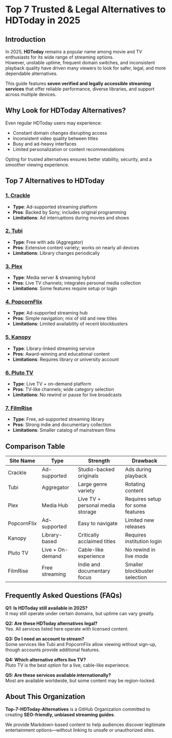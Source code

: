 # Top 7 Trusted & Legal Alternatives to HDToday in 2025

## Introduction

In 2025, **HDToday** remains a popular name among movie and TV enthusiasts for its wide range of streaming options.  
However, unstable uptime, frequent domain switches, and inconsistent playback quality have driven many viewers to look for safer, legal, and more dependable alternatives.

This guide features **seven verified and legally accessible streaming services** that offer reliable performance, diverse libraries, and support across multiple devices.

## Why Look for HDToday Alternatives?

Even regular HDToday users may experience:

- Constant domain changes disrupting access  
- Inconsistent video quality between titles  
- Busy and ad-heavy interfaces  
- Limited personalization or content recommendations  

Opting for trusted alternatives ensures better stability, security, and a smoother viewing experience.

## Top 7 Alternatives to HDToday

### **[1. Crackle](https://himoviesx.my/home)**
- **Type**: Ad-supported streaming platform  
- **Pros**: Backed by Sony; includes original programming  
- **Limitations**: Ad interruptions during movies and shows  

### **[2. Tubi](https://himoviesx.my/home)**
- **Type**: Free with ads (Aggregator)  
- **Pros**: Extensive content variety; works on nearly all devices  
- **Limitations**: Library changes periodically  

### **[3. Plex](https://himoviesx.my/home)**
- **Type**: Media server & streaming hybrid  
- **Pros**: Live TV channels; integrates personal media collection  
- **Limitations**: Some features require setup or login  

### **[4. PopcornFlix](https://himoviesx.my/home)**
- **Type**: Ad-supported streaming hub  
- **Pros**: Simple navigation; mix of old and new titles  
- **Limitations**: Limited availability of recent blockbusters  

### **[5. Kanopy](https://himoviesx.my/home)**
- **Type**: Library-linked streaming service  
- **Pros**: Award-winning and educational content  
- **Limitations**: Requires library or university account  

### **[6. Pluto TV](https://himoviesx.my/home)**
- **Type**: Live TV + on-demand platform  
- **Pros**: TV-like channels; wide category selection  
- **Limitations**: No rewind or pause for live broadcasts  

### **[7. FilmRise](https://himoviesx.my/home)**
- **Type**: Free, ad-supported streaming library  
- **Pros**: Strong indie and documentary collection  
- **Limitations**: Smaller catalog of mainstream films  

## Comparison Table

| Site Name     | Type                 | Strength                            | Drawback                          |
|---------------|----------------------|-------------------------------------|------------------------------------|
| Crackle       | Ad-supported         | Studio-backed originals             | Ads during playback                |
| Tubi          | Aggregator           | Large genre variety                 | Rotating content                   |
| Plex          | Media Hub            | Live TV + personal media storage    | Requires setup for some features   |
| PopcornFlix   | Ad-supported         | Easy to navigate                    | Limited new releases               |
| Kanopy        | Library-based        | Critically acclaimed titles         | Requires institution login         |
| Pluto TV      | Live + On-demand     | Cable-like experience               | No rewind in live mode              |
| FilmRise      | Free streaming       | Indie and documentary focus         | Smaller blockbuster selection      |

## Frequently Asked Questions (FAQs)

**Q1: Is HDToday still available in 2025?**  
It may still operate under certain domains, but uptime can vary greatly.

**Q2: Are these HDToday alternatives legal?**  
Yes. All services listed here operate with licensed content.

**Q3: Do I need an account to stream?**  
Some services like Tubi and PopcornFlix allow viewing without sign-up, though accounts provide additional features.

**Q4: Which alternative offers live TV?**  
Pluto TV is the best option for a live, cable-like experience.

**Q5: Are these services available internationally?**  
Most are available worldwide, but some content may be region-locked.

## About This Organization

**Top-7-HDToday-Alternatives** is a GitHub Organization committed to creating **SEO-friendly, unbiased streaming guides**.  

We provide Markdown-based content to help audiences discover legitimate entertainment options—without linking to unsafe or unauthorized sites.
